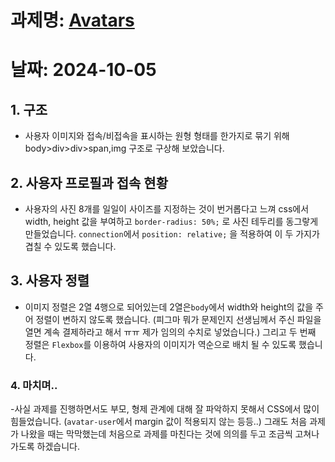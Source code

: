 # 과제명: [Avatars]()
# 날짜: 2024-10-05

## 1. 구조
- 사용자 이미지와 접속/비접속을 표시하는 원형 형태를 한가지로 묶기 위해 body>div>div>span,img 구조로 구상해 보았습니다. 

## 2. 사용자 프로필과 접속 현황
- 사용자의 사진 8개를 일일이 사이즈를 지정하는 것이 번거롭다고 느껴 css에서  width, height 값을 부여하고
```border-radius: 50%;``` 로 사진 테두리를 동그랗게 만들었습니다. ```connection```에서 ```position: relative;``` 을 적용하여 이 두 가지가 겹칠 수 있도록 했습니다.

## 3. 사용자 정렬
- 이미지 정렬은 2열 4행으로 되어있는데 2열은```body```에서  width와 height의 값을 주어 정렬이 변하지 않도록 했습니다. (피그마 뭐가 문제인지 선생님께서 주신 파일을 열면 계속 결제하라고 해서 ㅠㅠ 제가 임의의 수치로 넣었습니다.)
그리고 두 번째 정렬은 ```Flexbox```를 이용하여 사용자의 이미지가 역순으로 배치 될 수 있도록 했습니다.

### 4. 마치며..

-사실 과제를 진행하면서도 부모, 형제 관계에 대해 잘 파악하지 못해서 CSS에서 많이 힘들었습니다. (```avatar-user```에서  margin 값이 적용되지 않는 등등..)
그래도 처음 과제가 나왔을 때는 막막했는데 처음으로 과제를 마친다는 것에 의의를 두고 조금씩 고쳐나가도록 하겠습니다.

